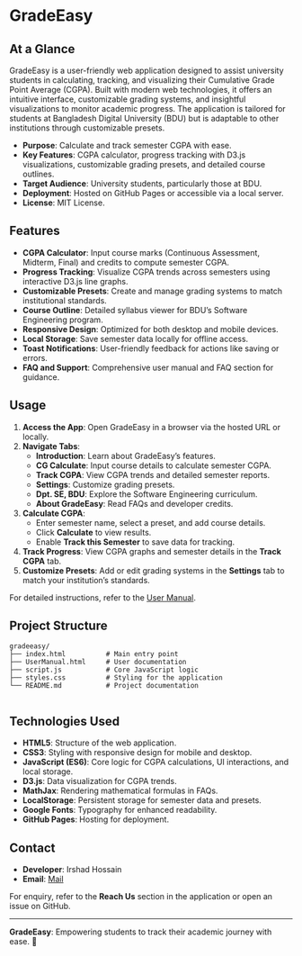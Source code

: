 
# GradeEasy

## At a Glance
GradeEasy is a user-friendly web application designed to assist university students in calculating, tracking, and visualizing their Cumulative Grade Point Average (CGPA). Built with modern web technologies, it offers an intuitive interface, customizable grading systems, and insightful visualizations to monitor academic progress. The application is tailored for students at Bangladesh Digital University (BDU) but is adaptable to other institutions through customizable presets.

- **Purpose**: Calculate and track semester CGPA with ease.
- **Key Features**: CGPA calculator, progress tracking with D3.js visualizations, customizable grading presets, and detailed course outlines.
- **Target Audience**: University students, particularly those at BDU.
- **Deployment**: Hosted on GitHub Pages or accessible via a local server.
- **License**: MIT License.


## Features
- **CGPA Calculator**: Input course marks (Continuous Assessment, Midterm, Final) and credits to compute semester CGPA.
- **Progress Tracking**: Visualize CGPA trends across semesters using interactive D3.js line graphs.
- **Customizable Presets**: Create and manage grading systems to match institutional standards.
- **Course Outline**: Detailed syllabus viewer for BDU’s Software Engineering program.
- **Responsive Design**: Optimized for both desktop and mobile devices.
- **Local Storage**: Save semester data locally for offline access.
- **Toast Notifications**: User-friendly feedback for actions like saving or errors.
- **FAQ and Support**: Comprehensive user manual and FAQ section for guidance.


## Usage
1. **Access the App**: Open GradeEasy in a browser via the hosted URL or locally.
2. **Navigate Tabs**:
   - **Introduction**: Learn about GradeEasy’s features.
   - **CG Calculate**: Input course details to calculate semester CGPA.
   - **Track CGPA**: View CGPA trends and detailed semester reports.
   - **Settings**: Customize grading presets.
   - **Dpt. SE, BDU**: Explore the Software Engineering curriculum.
   - **About GradeEasy**: Read FAQs and developer credits.
3. **Calculate CGPA**:
   - Enter semester name, select a preset, and add course details.
   - Click **Calculate** to view results.
   - Enable **Track this Semester** to save data for tracking.
4. **Track Progress**: View CGPA graphs and semester details in the **Track CGPA** tab.
5. **Customize Presets**: Add or edit grading systems in the **Settings** tab to match your institution’s standards.

For detailed instructions, refer to the [User Manual](UserManual.html).

## Project Structure
```plaintext
gradeeasy/
├── index.html          # Main entry point
├── UserManual.html     # User documentation
├── script.js           # Core JavaScript logic
├── styles.css          # Styling for the application
└── README.md           # Project documentation
 
```

## Technologies Used
- **HTML5**: Structure of the web application.
- **CSS3**: Styling with responsive design for mobile and desktop.
- **JavaScript (ES6)**: Core logic for CGPA calculations, UI interactions, and local storage.
- **D3.js**: Data visualization for CGPA trends.
- **MathJax**: Rendering mathematical formulas in FAQs.
- **LocalStorage**: Persistent storage for semester data and presets.
- **Google Fonts**: Typography for enhanced readability.
- **GitHub Pages**: Hosting for deployment.

## Contact
- **Developer**: Irshad Hossain
- **Email**: [Mail](mailto:irshadrisad@gmail.com)

For enquiry, refer to the **Reach Us** section in the application or open an issue on GitHub.

---

**GradeEasy**: Empowering students to track their academic journey with ease. 🚀
